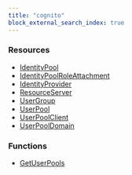 ```yaml
---
title: "cognito"
block_external_search_index: true
---
```


<!-- WARNING: this file was generated by Pulumi Docs Generator. -->
<!-- Do not edit by hand unless you're certain you know what you are doing! -->

<style>
  table td p { margin-top: 0; margin-bottom: 0; }
</style>

<h3>Resources</h3>
<ul class="api">
    <li><a href="identitypool"><span class="symbol resource"></span>IdentityPool</a></li>
    <li><a href="identitypoolroleattachment"><span class="symbol resource"></span>IdentityPoolRoleAttachment</a></li>
    <li><a href="identityprovider"><span class="symbol resource"></span>IdentityProvider</a></li>
    <li><a href="resourceserver"><span class="symbol resource"></span>ResourceServer</a></li>
    <li><a href="usergroup"><span class="symbol resource"></span>UserGroup</a></li>
    <li><a href="userpool"><span class="symbol resource"></span>UserPool</a></li>
    <li><a href="userpoolclient"><span class="symbol resource"></span>UserPoolClient</a></li>
    <li><a href="userpooldomain"><span class="symbol resource"></span>UserPoolDomain</a></li>
</ul>

<h3>Functions</h3>
<ul class="api">
    <li><a href="getuserpools"><span class="symbol datasource"></span>GetUserPools</a></li>
</ul>

